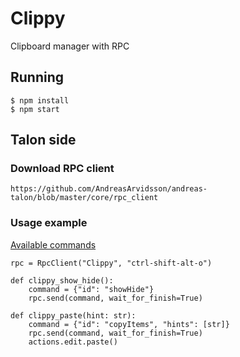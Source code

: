 # Clippy

Clipboard manager with RPC

## Running

```
$ npm install
$ npm start
```

## Talon side

### Download RPC client

`https://github.com/AndreasArvidsson/andreas-talon/blob/master/core/rpc_client`

### Usage example

[Available commands](./src/types/Command.ts)

```
rpc = RpcClient("Clippy", "ctrl-shift-alt-o")

def clippy_show_hide():
    command = {"id": "showHide"}
    rpc.send(command, wait_for_finish=True)

def clippy_paste(hint: str):
    command = {"id": "copyItems", "hints": [str]}
    rpc.send(command, wait_for_finish=True)
    actions.edit.paste()
```
